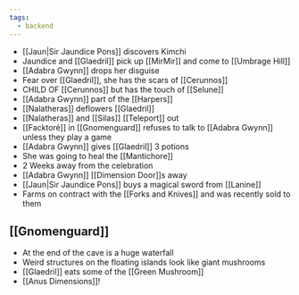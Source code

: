 ```yaml
---
tags:
  - backend
---
```


- [[Jaun|Sir Jaundice Pons]] discovers Kimchi
- Jaundice and [[Glaedril]] pick up [[MirMir]] and come to [[Umbrage Hill]] 
- [[Adabra Gwynn]] drops her disguise 
- Fear over [[Glaedril]], she has the scars of [[Cerunnos]]
- CHILD OF [[Cerunnos]] but has the touch of [[Selune]]
- [[Adabra Gwynn]] part of the [[Harpers]]
- [[Nalatheras]] deflowers [[Glaedril]]
- [[Nalatheras]] and [[Silas]] [[Teleport]] out
- [[Facktoré]] in [[Gnomenguard]] refuses to talk to [[Adabra Gwynn]]  unless they play a game
- [[Adabra Gwynn]] gives [[Glaedril]] 3 potions
- She was going to heal the [[Mantichore]] 
- 2 Weeks away from the celebration
- [[Adabra Gwynn]] [[Dimension Door]]s away
- [[Jaun|Sir Jaundice Pons]] buys a magical sword from [[Lanine]] 
- Farms on contract with the [[Forks and Knives]] and was recently sold to them

## [[Gnomenguard]]
- At the end of the cave is a huge waterfall
- Weird structures on the floating islands look like giant mushrooms
- [[Glaedril]] eats some of the [[Green Mushroom]]
- [[Anus Dimensions]]!